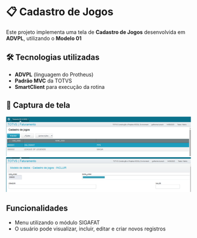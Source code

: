 # 📋 Cadastro de Jogos

Este projeto implementa uma tela de **Cadastro de Jogos** desenvolvida em **ADVPL**, utilizando o **Modelo 01** 

## 🛠 Tecnologias utilizadas
- **ADVPL** (linguagem do Protheus)
- **Padrão MVC** da TOTVS
- **SmartClient** para execução da rotina

## 📸 Captura de tela
![Tela de registros](./images/registros.png)
![Tela de cadastro](./images/cadastro.png)

## Funcionalidades
- Menu utilizando o módulo SIGAFAT
- O usuário pode visualizar, incluir, editar e criar novos registros


